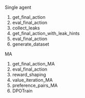 Single agent
1. get_final_action
2. eval_final_action
3. collect_leaks
4. get_final_action_with_leak_hints
5. eval_final_action
6. generate_dataset

MA
1. get_final_action_MA
2. eval_final_action
3. reward_shaping
4. value_iteration_MA
5. preference_pairs_MA
5. DPOTrain